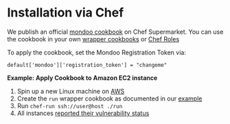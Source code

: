 # Installation via Chef

We publish an official [mondoo cookbook](https://supermarket.chef.io/cookbooks/mondoo) on Chef Supermarket. You can use the cookbook in your own [wrapper cookbooks](https://blog.chef.io/2017/02/14/writing-wrapper-cookbooks/) or [Chef Roles](https://www.digitalocean.com/community/tutorials/how-to-use-roles-and-environments-in-chef-to-control-server-configurations)

To apply the cookbook, set the Mondoo Registration Token via:

```
default['mondoo']['registration_token'] = "changeme"
```

**Example: Apply Cookbook to Amazon EC2 instance**

1. Spin up a new Linux machine on [AWS](https://console.aws.amazon.com/console/home)
2. Create the `run` wrapper cookbook as documented in our [example](https://github.com/mondoolabs/mondoo/tree/master/examples/chef-aws-ec2)
3. Run `chef-run ssh://user@host ./run`
4. All instances [reported their vulnerability status](https://mondoo.app/)